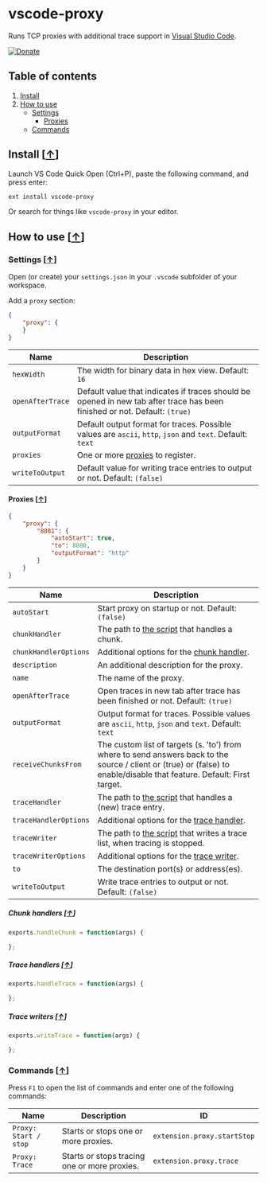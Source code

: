 # vscode-proxy

Runs TCP proxies with additional trace support in [Visual Studio Code](https://code.visualstudio.com/).

[![Donate](https://img.shields.io/badge/Donate-PayPal-green.svg)](https://www.paypal.com/cgi-bin/webscr?cmd=_s-xclick&hosted_button_id=GJJDLPTHEA4BC)

## Table of contents

1. [Install](#install-)
2. [How to use](#how-to-use-)
   * [Settings](#settings-)
     * [Proxies](#proxies-)
   * [Commands](#commands-)

## Install [[&uarr;](#table-of-contents)]

Launch VS Code Quick Open (Ctrl+P), paste the following command, and press enter:

```bash
ext install vscode-proxy
```

Or search for things like `vscode-proxy` in your editor.

## How to use [[&uarr;](#table-of-contents)]

### Settings [[&uarr;](#how-to-use-)]

Open (or create) your `settings.json` in your `.vscode` subfolder of your workspace.

Add a `proxy` section:

```json
{
    "proxy": {
    }
}
```

| Name | Description |
| ---- | --------- |
| `hexWidth` | The width for binary data in hex view. Default: `16` |
| `openAfterTrace` | Default value that indicates if traces should be opened in new tab after trace has been finished or not. Default: `(true)` |
| `outputFormat` | Default output format for traces. Possible values are `ascii`, `http`, `json` and `text`. Default: `text` |
| `proxies` | One or more [proxies](#proxies-) to register. |
| `writeToOutput` | Default value for writing trace entries to output or not. Default: `(false)` |

#### Proxies [[&uarr;](#settings-)]

```json
{
    "proxy": {
        "8081": {
            "autoStart": true,
            "to": 8080,
            "outputFormat": "http"
        }
    }
}
```

| Name | Description |
| ---- | --------- |
| `autoStart` | Start proxy on startup or not. Default: `(false)` |
| `chunkHandler` | The path to [the script](#chunk-handlers-) that handles a chunk. |
| `chunkHandlerOptions` | Additional options for the [chunk handler](#chunk-handlers-). |
| `description` | An additional description for the proxy. |
| `name` | The name of the proxy. |
| `openAfterTrace` | Open traces in new tab after trace has been finished or not. Default: `(true)` |
| `outputFormat` | Output format for traces. Possible values are `ascii`, `http`, `json` and `text`. Default: `text` |
| `receiveChunksFrom` | The custom list of targets (s. 'to') from where to send answers back to the source / client or (true) or (false) to enable/disable that feature. Default: First target. |
| `traceHandler` | The path to [the script](#trace-handlers-) that handles a (new) trace entry. |
| `traceHandlerOptions` | Additional options for the [trace handler](#trace-handlers-). |
| `traceWriter` | The path to [the script](#trace-writers-) that writes a trace list, when tracing is stopped. |
| `traceWriterOptions` | Additional options for the [trace writer](#trace-writers-). |
| `to` | The destination port(s) or address(es). |
| `writeToOutput` | Write trace entries to output or not. Default: `(false)` |

##### Chunk handlers [[&uarr;](#proxies-)]

```javascript
exports.handleChunk = function(args) {

};
```

##### Trace handlers [[&uarr;](#proxies-)]

```javascript
exports.handleTrace = function(args) {

};
```

##### Trace writers [[&uarr;](#proxies-)]

```javascript
exports.writeTrace = function(args) {

};
```

### Commands [[&uarr;](#how-to-use-)]

Press `F1` to open the list of commands and enter one of the following commands:

| Name | Description | ID | 
| ---- | --------- | --------- | 
| `Proxy: Start / stop` | Starts or stops one or more proxies. | `extension.proxy.startStop` | 
| `Proxy: Trace` | Starts or stops tracing one or more proxies. | `extension.proxy.trace` | 
